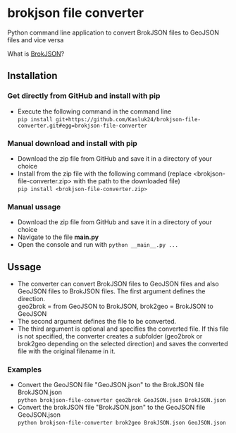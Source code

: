 # brokjson file converter

Python command line application to convert BrokJSON files to GeoJSON files and vice versa

What is [BrokJSON](https://www.brokjson.dev/)?

## Installation
### Get directly from GitHub and install with pip
- Execute the following command in the command line <br>
`pip install git+https://github.com/Kasluk24/brokjson-file-converter.git#egg=brokjson-file-converter`

### Manual download and install with pip
- Download the zip file from GitHub and save it in a directory of your choice
- Install from the zip file with the following command (replace <brokjson-file-converter.zip> with the path to the downloaded file) <br>
`pip install <brokjson-file-converter.zip>`

### Manual ussage
- Download the zip file from GitHub and save it in a directory of your choice
- Navigate to the file **__main__.py**
- Open the console and run with
`python __main__.py ...`

## Ussage
- The converter can convert BrokJSON files to GeoJSON files and also GeoJSON files to BrokJSON files. The first argument defines the direction.<br>
geo2brok = from GeoJSON to BrokJSON, brok2geo = BrokJSON to GeoJSON
- The second argument defines the file to be converted.
- The third argument is optional and specifies the converted file. If this file is not specified, the converter creates a subfolder (geo2brok or brok2geo depending on the selected direction) and saves the converted file with the original filename in it.

### Examples
- Convert the GeoJSON file "GeoJSON.json" to the BrokJSON file BrokJSON.json<br>
`python brokjson-file-converter geo2brok GeoJSON.json BrokJSON.json`
- Convert the brokJSON file "BrokJSON.json" to the GeoJSON file GeoJSON.json<br>
`python brokjson-file-converter brok2geo BrokJSON.json GeoJSON.json`
